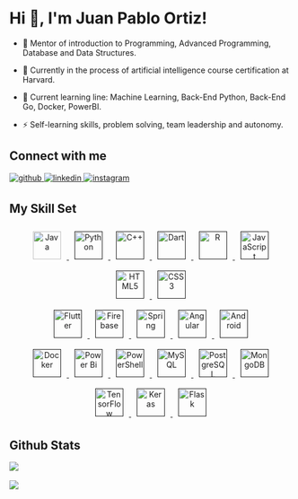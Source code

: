# Hi 👋, I'm Juan Pablo Ortiz!  
  

- 🔭 Mentor of introduction to Programming, Advanced Programming, Database and Data Structures.  
  

- 🌱 Currently in the process of artificial intelligence course certification at Harvard.  
  

- 🧵 Current learning line: Machine Learning, Back-End Python, Back-End Go, Docker, PowerBI.  
  

- ⚡ Self-learning skills, problem solving, team leadership and autonomy.  
  

## Connect with me  
  

<a href="https://github.com/jpablo-ortiz" target="_blank">
<img src=https://img.shields.io/badge/github-%2324292e.svg?&style=for-the-badge&logo=github&logoColor=white alt=github style="margin-bottom: 5px;" />
</a>
<a href="https://linkedin.com/in/juan-pablo-ortiz-rubio" target="_blank">
<img src=https://img.shields.io/badge/linkedin-%231E77B5.svg?&style=for-the-badge&logo=linkedin&logoColor=white alt=linkedin style="margin-bottom: 5px;" />
</a>
<a href="https://instagram.com/lom_juanpa" target="_blank">
<img src=https://img.shields.io/badge/instagram-%23000000.svg?&style=for-the-badge&logo=instagram&logoColor=white alt=instagram style="margin-bottom: 5px;" />
</a>  
  

## My Skill Set  
  

<div align="center">  
<a href="https://www.java.com/es/" target="_blank" rel="noreferrer"> 
<img style="margin: 10px" src="https://profilinator.rishav.dev/skills-assets/java-original-wordmark.svg" alt="Java" height="50" />  
</a>
<a href="" target="_blank" rel="noreferrer"> 
<img style="margin: 10px" src="https://profilinator.rishav.dev/skills-assets/python-original.svg" alt="Python" height="50" /> 
</a>
<a href="" target="_blank" rel="noreferrer"> 
<img style="margin: 10px" src="https://profilinator.rishav.dev/skills-assets/cplusplus-original.svg" alt="C++" height="50" />  
</a>
<a href="" target="_blank" rel="noreferrer"> 
<img style="margin: 10px" src="https://profilinator.rishav.dev/skills-assets/dartlang-icon.svg" alt="Dart" height="50" />  
</a>
<a href="" target="_blank" rel="noreferrer"> 
<img style="margin: 10px" src="https://profilinator.rishav.dev/skills-assets/r.svg" alt="R" height="50" />  
</a>
<a href="" target="_blank" rel="noreferrer"> 
<img style="margin: 10px" src="https://profilinator.rishav.dev/skills-assets/javascript-original.svg" alt="JavaScript" height="50" />  
</a>
<a href="" target="_blank" rel="noreferrer"> 
<img style="margin: 10px" src="https://profilinator.rishav.dev/skills-assets/html5-original-wordmark.svg" alt="HTML5" height="50" />  
</a>
<a href="" target="_blank" rel="noreferrer"> 
<img style="margin: 10px" src="https://profilinator.rishav.dev/skills-assets/css3-original-wordmark.svg" alt="CSS3" height="50" />  
</a>

<br/>

<a href="" target="_blank" rel="noreferrer"> 
<img style="margin: 10px" src="https://profilinator.rishav.dev/skills-assets/flutterio-icon.svg" alt="Flutter" height="50" />  
</a>
<a href="" target="_blank" rel="noreferrer"> 
<img style="margin: 10px" src="https://profilinator.rishav.dev/skills-assets/firebase.png" alt="Firebase" height="50" />  
</a>
<a href="" target="_blank" rel="noreferrer"> 
<img style="margin: 10px" src="https://profilinator.rishav.dev/skills-assets/springio-icon.svg" alt="Spring" height="50" />  
</a>
<a href="" target="_blank" rel="noreferrer"> 
<img style="margin: 10px" src="https://profilinator.rishav.dev/skills-assets/angularjs-original.svg" alt="Angular" height="50" />  
</a>
<a href="" target="_blank" rel="noreferrer"> 
<img style="margin: 10px" src="https://profilinator.rishav.dev/skills-assets/android-original-wordmark.svg" alt="Android" height="50" />  
</a>

<br/>

<a href="" target="_blank" rel="noreferrer"> 
<img style="margin: 10px" src="https://profilinator.rishav.dev/skills-assets/docker-original-wordmark.svg" alt="Docker" height="50" />  
</a>
<a href="" target="_blank" rel="noreferrer"> 
<img style="margin: 10px" src="https://profilinator.rishav.dev/skills-assets/powerbi.png" alt="Power Bi" height="50" />  
</a>
<a href="" target="_blank" rel="noreferrer"> 
<img style="margin: 10px" src="https://profilinator.rishav.dev/skills-assets/powershell.png" alt="PowerShell" height="50" />  
</a>
<a href="" target="_blank" rel="noreferrer"> 
<img style="margin: 10px" src="https://profilinator.rishav.dev/skills-assets/mysql-original-wordmark.svg" alt="MySQL" height="50" />  
</a>
<a href="" target="_blank" rel="noreferrer"> 
<img style="margin: 10px" src="https://profilinator.rishav.dev/skills-assets/postgresql-original-wordmark.svg" alt="PostgreSQL" height="50" />  
</a>
<a href="" target="_blank" rel="noreferrer"> 
<img style="margin: 10px" src="https://profilinator.rishav.dev/skills-assets/mongodb-original-wordmark.svg" alt="MongoDB" height="50" />  
</a>

<br/>

<a href="" target="_blank" rel="noreferrer"> 
<img style="margin: 10px" src="https://profilinator.rishav.dev/skills-assets/tensorflow-icon.svg" alt="TensorFlow" height="50" />  
</a>
<a href="" target="_blank" rel="noreferrer"> 
<img style="margin: 10px" src="https://profilinator.rishav.dev/skills-assets/keras.png" alt="Keras" height="50" />  
</a>
<a href="" target="_blank" rel="noreferrer"> 
<img style="margin: 10px" src="https://profilinator.rishav.dev/skills-assets/flask.png" alt="Flask" height="50" />  
</a>

</div>  

## Github Stats  
<div align="left">
    <img src="https://github-readme-stats.vercel.app/api?username=jpablo-ortiz&show_icons=true&count_private=true&hide_border=true" align="center">
</div>  
<br/>
<div align="left">
    <a href="https://www.buymeacoffee.com/jpabloortiz" target="_blank" style="display: inline-block;">
        <img
            src="https://img.shields.io/badge/Donate-Buy%20Me%20A%20Coffee-orange.svg?style=flat-square" 
            align="center"
        />
    </a>
</div>  
